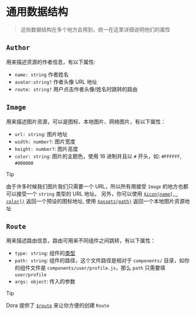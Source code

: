 # 通用数据结构
> 这些数据结构在多个地方会用到，统一在这里详细说明他们的属性

## `Author`
用来描述资源的作者信息，有以下属性:
- `name: string` 作者姓名
- `avatar:string?` 作者头像 URL 地址
- `route: string?` 用户点击作者头像/姓名时跳转的路由


## `Image`
用来描述图片资源，可以是图标、本地图片、网络图片，有以下属性：
 - `url: string`: 图片地址
 - `width: number?`: 图片宽度
 - `height: number?`: 图片高度
 - `color: string`: 图片的主题色，使用 16 进制并且以 `#` 开头，如: `#FFFFFF`, `#000000`

> [!TIP]
> 由于许多时候我们图片我们只需要一个 URL，所以所有用接受 `Image` 的地方也都可以接受一个 `string` 类型的 URL 地址。
> 另外，你可以使用 [`$icon(name[, color])`](./icon) 返回一个预设的图标地址, 使用 [`$assets(path)`](./assets) 返回一个本地图片资源地址

## `Route`
用来描述路由信息，路由可用来不同组件之间跳转，有以下属性：
 - `type: string`: 组件的[类型](/component/index#type)
 - `path: string`: 组件的路径，这个文件路径是相对于 `components/` 目录，如你的组件文件是 `components/user/profile.js`，那么 `path` 只需要填 `user/profile`
 - `args: object`: 传入的参数

> [!TIP]
> Dora 提供了 [`$route`](./route) 来让你方便的创建 `Route`
